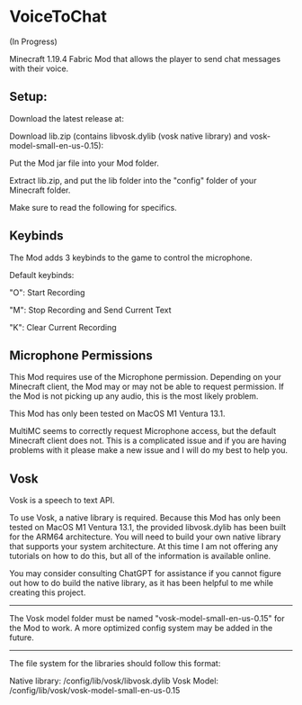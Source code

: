 # VoiceToChat

(In Progress)

Minecraft 1.19.4 Fabric Mod that allows the player to send chat messages with their voice.

## Setup:

Download the latest release at: 

Download lib.zip (contains libvosk.dylib (vosk native library) and vosk-model-small-en-us-0.15): 

Put the Mod jar file into your Mod folder. 

Extract lib.zip, and put the lib folder into the "config" folder of your Minecraft folder.

Make sure to read the following for specifics. 

## Keybinds

The Mod adds 3 keybinds to the game to control the microphone. 

Default keybinds:

"O": Start Recording

"M": Stop Recording and Send Current Text

"K": Clear Current Recording

## Microphone Permissions

This Mod requires use of the Microphone permission. Depending on your Minecraft client, the Mod may or may not be able to request permission. If the Mod is not picking up any audio, this is the most likely problem. 

This Mod has only been tested on MacOS M1 Ventura 13.1. 

MultiMC seems to correctly request Microphone access, but the default Minecraft client does not. This is a complicated issue and if you are having problems with it please make a new issue and I will do my best to help you. 

## Vosk

Vosk is a speech to text API. 

To use Vosk, a native library is required. Because this Mod has only been tested on MacOS M1 Ventura 13.1, the provided libvosk.dylib has been built for the ARM64 architecture. You will need to build your own native library that supports your system architecture. At this time I am not offering any tutorials on how to do this, but all of the information is available online. 

You may consider consulting ChatGPT for assistance if you cannot figure out how to do build the native library, as it has been helpful to me while creating this project. 

--------------------------------------------

The Vosk model folder must be named "vosk-model-small-en-us-0.15" for the Mod to work. A more optimized config system may be added in the future.

--------------------------------------------

The file system for the libraries should follow this format:

Native library: <Minecraft folder>/config/lib/vosk/libvosk.dylib
Vosk Model: <Minecraft folder>/config/lib/vosk/vosk-model-small-en-us-0.15
